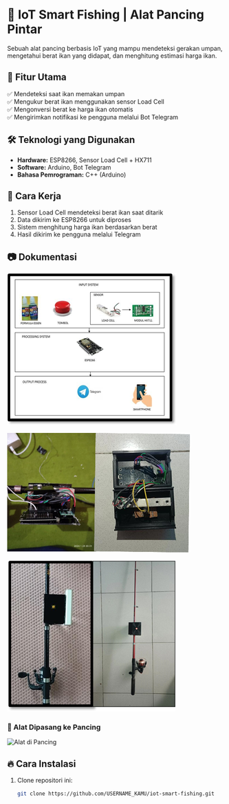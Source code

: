 # 🎣 IoT Smart Fishing | Alat Pancing Pintar  
Sebuah alat pancing berbasis IoT yang mampu mendeteksi gerakan umpan, mengetahui berat ikan yang didapat, dan menghitung estimasi harga ikan.  

## 🚀 Fitur Utama  
✅ Mendeteksi saat ikan memakan umpan  
✅ Mengukur berat ikan menggunakan sensor Load Cell  
✅ Mengonversi berat ke harga ikan otomatis  
✅ Mengirimkan notifikasi ke pengguna melalui Bot Telegram  

## 🛠️ Teknologi yang Digunakan  
- **Hardware:** ESP8266, Sensor Load Cell + HX711  
- **Software:** Arduino, Bot Telegram  
- **Bahasa Pemrograman:** C++ (Arduino)  

## 📌 Cara Kerja  
1. Sensor Load Cell mendeteksi berat ikan saat ditarik  
2. Data dikirim ke ESP8266 untuk diproses  
3. Sistem menghitung harga ikan berdasarkan berat  
4. Hasil dikirim ke pengguna melalui Telegram  

## 📷 Dokumentasi  
![Diagram Sistem](image/desain_sistem.png)

![Komponen Alat](image/komponen.png)

![Alat Dipasang ke Pancing](image/pemasangan.png)

### 🎣 Alat Dipasang ke Pancing  
![Alat di Pancing](link_gambar_pemasangan)  

## 🔥 Cara Instalasi  
1. Clone repositori ini:  
   ```bash
   git clone https://github.com/USERNAME_KAMU/iot-smart-fishing.git

